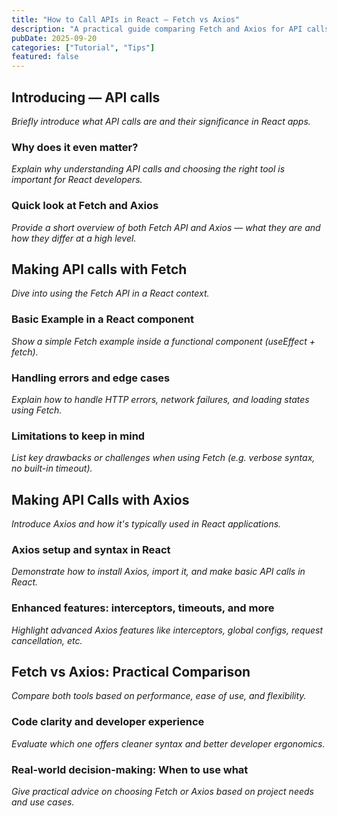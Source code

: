```yaml
---
title: "How to Call APIs in React — Fetch vs Axios"
description: "A practical guide comparing Fetch and Axios for API calls in React, with real-world examples and error handling techniques."
pubDate: 2025-09-20
categories: ["Tutorial", "Tips"]
featured: false
---
```


## Introducing — API calls  
*Briefly introduce what API calls are and their significance in React apps.*

### Why does it even matter?  
*Explain why understanding API calls and choosing the right tool is important for React developers.*

### Quick look at Fetch and Axios  
*Provide a short overview of both Fetch API and Axios — what they are and how they differ at a high level.*

## Making API calls with Fetch  
*Dive into using the Fetch API in a React context.*

### Basic Example in a React component  
*Show a simple Fetch example inside a functional component (useEffect + fetch).*

### Handling errors and edge cases  
*Explain how to handle HTTP errors, network failures, and loading states using Fetch.*

### Limitations to keep in mind  
*List key drawbacks or challenges when using Fetch (e.g. verbose syntax, no built-in timeout).*

## Making API Calls with Axios  
*Introduce Axios and how it's typically used in React applications.*

### Axios setup and syntax in React  
*Demonstrate how to install Axios, import it, and make basic API calls in React.*

### Enhanced features: interceptors, timeouts, and more  
*Highlight advanced Axios features like interceptors, global configs, request cancellation, etc.*

## Fetch vs Axios: Practical Comparison  
*Compare both tools based on performance, ease of use, and flexibility.*

### Code clarity and developer experience  
*Evaluate which one offers cleaner syntax and better developer ergonomics.*

### Real-world decision-making: When to use what  
*Give practical advice on choosing Fetch or Axios based on project needs and use cases.*

